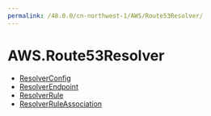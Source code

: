 ```yaml
---
permalink: /48.0.0/cn-northwest-1/AWS/Route53Resolver/
---
```


# AWS.Route53Resolver



* [ResolverConfig](ResolverConfig.md)
* [ResolverEndpoint](ResolverEndpoint.md)
* [ResolverRule](ResolverRule.md)
* [ResolverRuleAssociation](ResolverRuleAssociation.md)